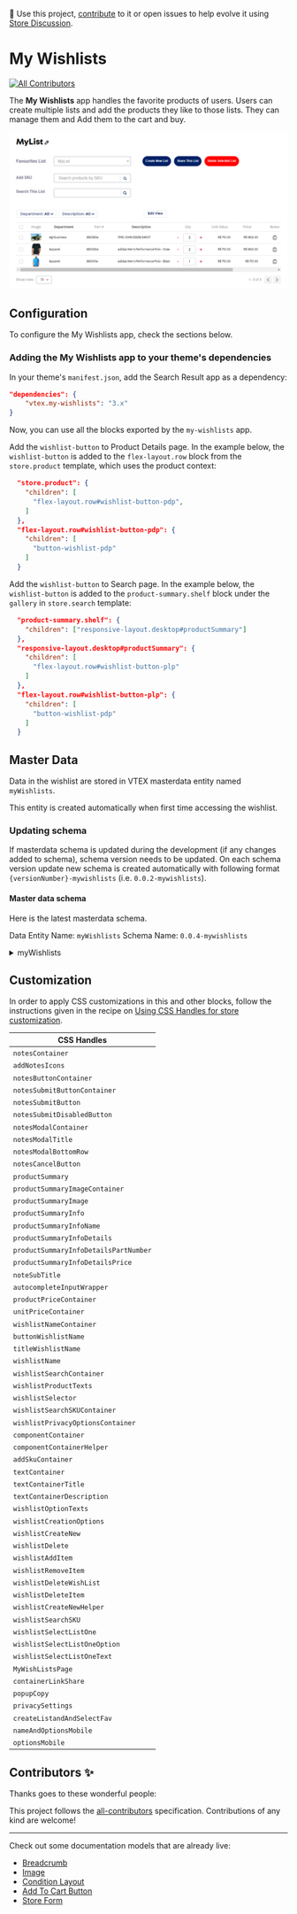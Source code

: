 📢 Use this project, [contribute](https://github.com/clouda-inc/wish-list-v2) to it or open issues to help evolve it using [Store Discussion](https://github.com/vtex-apps/store-discussion).

# My Wishlists

<!-- DOCS-IGNORE:start -->
<!-- ALL-CONTRIBUTORS-BADGE:START - Do not remove or modify this section -->

[![All Contributors](https://img.shields.io/badge/all_contributors-0-orange.svg?style=flat-square)](#contributors-)

<!-- ALL-CONTRIBUTORS-BADGE:END -->
<!-- DOCS-IGNORE:end -->

The **My Wishlists** app handles the favorite products of users. Users can create multiple lists and add the products they like to those lists. They can manage them and Add them to the cart and buy.

![Alt text](image-1.png)

## Configuration

To configure the My Wishlists app, check the sections below.

### Adding the My Wishlists app to your theme's dependencies

In your theme's `manifest.json`, add the Search Result app as a dependency:

```json
"dependencies": {
    "vtex.my-wishlists": "3.x"
}
```

Now, you can use all the blocks exported by the `my-wishlists` app.

Add the `wishlist-button` to Product Details page. In the example below, the `wishlist-button` is added to the `flex-layout.row` block from the `store.product` template, which uses the product context:

```json
  "store.product": {
    "children": [
      "flex-layout.row#wishlist-button-pdp",
    ]
  },
  "flex-layout.row#wishlist-button-pdp": {
    "children": [
      "button-wishlist-pdp"
    ]
  }
```

Add the `wishlist-button` to Search page. In the example below, the `wishlist-button` is added to the `product-summary.shelf` block under the `gallery` in `store.search` template:

```json
  "product-summary.shelf": {
    "children": ["responsive-layout.desktop#productSummary"]
  },
  "responsive-layout.desktop#productSummary": {
    "children": [
      "flex-layout.row#wishlist-button-plp"
    ]
  },
  "flex-layout.row#wishlist-button-plp": {
    "children": [
      "button-wishlist-pdp"
    ]
  }
```

## Master Data

Data in the wishlist are stored in VTEX masterdata entity named `myWishlists`.

This entity is created automatically when first time accessing the wishlist.

### Updating schema

If masterdata schema is updated during the development (if any changes added to schema), schema version needs to be updated.
On each schema version update new schema is created automatically with following format `{versionNumber}-mywishlists` (i.e. `0.0.2-mywishlists`).

#### Master data schema

Here is the latest masterdata schema.

Data Entity Name: `myWishlists`
Schema Name: `0.0.4-mywishlists`

<details><summary>myWishlists</summary>

```json
{
  "properties": {
    "email": {
      "type": "string",
      "format": "email"
    },
    "wishlistType": {
      "type": "string"
    },
    "products": {
      "type": "array"
    },
    "isPublic": {
      "type": "boolean"
    },
    "fieldsConfig": {
      "type": "array"
    }
  },
  "required": ["email", "wishlistType", "products", "isPublic"],
  "v-indexed": [
    "email",
    "wishlistType",
    "products",
    "isPublic",
    "fieldsConfig"
  ],
  "v-default-fields": [
    "email",
    "wishlistType",
    "products",
    "isPublic",
    "fieldsConfig"
  ],
  "v-cache": false,
  "v-immediate-indexing": true,
  "v-security": {
    "allowGetAll": true,
    "publicRead": [
      "id",
      "email",
      "wishlistType",
      "products",
      "isPublic",
      "fieldsConfig"
    ],
    "publicWrite": [
      "email",
      "wishlistType",
      "products",
      "isPublic",
      "fieldsConfig"
    ],
    "publicFilter": [
      "email",
      "wishlistType",
      "products",
      "isPublic",
      "fieldsConfig"
    ]
  }
}
```

</details>

## Customization

In order to apply CSS customizations in this and other blocks, follow the instructions given in the recipe on [Using CSS Handles for store customization](https://vtex.io/docs/recipes/style/using-css-handles-for-store-customization).

| CSS Handles                           |
| ------------------------------------- |
| `notesContainer`                      |
| `addNotesIcons`                       |
| `notesButtonContainer`                |
| `notesSubmitButtonContainer`          |
| `notesSubmitButton`                   |
| `notesSubmitDisabledButton`           |
| `notesModalContainer`                 |
| `notesModalTitle`                     |
| `notesModalBottomRow`                 |
| `notesCancelButton`                   |
| `productSummary`                      |
| `productSummaryImageContainer`        |
| `productSummaryImage`                 |
| `productSummaryInfo`                  |
| `productSummaryInfoName`              |
| `productSummaryInfoDetails`           |
| `productSummaryInfoDetailsPartNumber` |
| `productSummaryInfoDetailsPrice`      |
| `noteSubTitle`                        |
| `autocompleteInputWrapper`            |
| `productPriceContainer`               |
| `unitPriceContainer`                  |
| `wishlistNameContainer`               |
| `buttonWishlistName`                  |
| `titleWishlistName`                   |
| `wishlistName`                        |
| `wishlistSearchContainer`             |
| `wishlistProductTexts`                |
| `wishlistSelector`                    |
| `wishlistSearchSKUContainer`          |
| `wishlistPrivacyOptionsContainer`     |
| `componentContainer`                  |
| `componentContainerHelper`            |
| `addSkuContainer`                     |
| `textContainer`                       |
| `textContainerTitle`                  |
| `textContainerDescription`            |
| `wishlistOptionTexts`                 |
| `wishlistCreationOptions`             |
| `wishlistCreateNew`                   |
| `wishlistDelete`                      |
| `wishlistAddItem`                     |
| `wishlistRemoveItem`                  |
| `wishlistDeleteWishList`              |
| `wishlistDeleteItem`                  |
| `wishlistCreateNewHelper`             |
| `wishlistSearchSKU`                   |
| `wishlistSelectListOne`               |
| `wishlistSelectListOneOption`         |
| `wishlistSelectListOneText`           |
| `MyWishListsPage`                     |
| `containerLinkShare`                  |
| `popupCopy`                           |
| `privacySettings`                     |
| `createListandAndSelectFav`           |
| `nameAndOptionsMobile`                |
| `optionsMobile`                       |

<!-- DOCS-IGNORE:start -->

## Contributors ✨

Thanks goes to these wonderful people:

<!-- ALL-CONTRIBUTORS-LIST:START - Do not remove or modify this section -->
<!-- prettier-ignore-start -->
<!-- markdownlint-disable -->
<!-- markdownlint-enable -->
<!-- prettier-ignore-end -->

<!-- ALL-CONTRIBUTORS-LIST:END -->

This project follows the [all-contributors](https://github.com/all-contributors/all-contributors) specification. Contributions of any kind are welcome!

<!-- DOCS-IGNORE:end -->

---

Check out some documentation models that are already live:

- [Breadcrumb](https://github.com/vtex-apps/breadcrumb)
- [Image](https://vtex.io/docs/components/general/vtex.store-components/image)
- [Condition Layout](https://vtex.io/docs/components/all/vtex.condition-layout@1.1.6/)
- [Add To Cart Button](https://vtex.io/docs/components/content-blocks/vtex.add-to-cart-button@0.9.0/)
- [Store Form](https://vtex.io/docs/components/all/vtex.store-form@0.3.4/)
